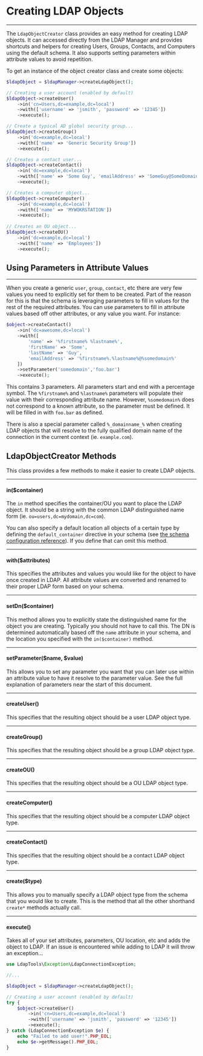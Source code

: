 # Creating LDAP Objects
-----------------------

The `LdapObjectCreator` class provides an easy method for creating LDAP objects. It can accessed directly from the LDAP
Manager and provides shortcuts and helpers for creating Users, Groups, Contacts, and Computers using the default schema.
It also supports setting parameters within attribute values to avoid repetition.

To get an instance of the object creator class and create some objects:

```php
$ldapObject = $ldapManager->createLdapObject();

// Creating a user account (enabled by default)
$ldapObject->createUser()
    ->in('cn=Users,dc=example,dc=local')
    ->with(['username' => 'jsmith', 'password' => '12345'])
    ->execute();

// Create a typical AD global security group...
$ldapObject->createGroup()
    ->in('dc=example,dc=local')
    ->with(['name' => 'Generic Security Group'])
    ->execute();

// Creates a contact user...
$ldapObject->createContact()
    ->in('dc=example,dc=local')
    ->with(['name' => 'Some Guy', 'emailAddress' => 'SomeGuy@SomeDomain.com'])
    ->execute();

// Creates a computer object...
$ldapObject->createComputer()
    ->in('dc=example,dc=local')
    ->with(['name' => 'MYWOKRSTATION'])
    ->execute();
    
// Creates an OU object...
$ldapObject->createOU()
    ->in('dc=example,dc=local')
    ->with(['name' => 'Employees'])
    ->execute();
```

## Using Parameters in Attribute Values
---------------------------------------

When you create a generic `user`, `group`, `contact`, etc there are very few values you need to explicitly set for them
to be created. Part of the reason for this is that the schema is leveraging parameters to fill in values for the rest of
the required attributes. You can use parameters to fill in attribute values based off other attributes, or any value you
want. For instance:

```php
$object->createContact()
    ->in('dc=awesome,dc=local')
    ->with([
        'name' => '%firstname% %lastname%',
        'firstName' => 'Some',
        'lastName' => 'Guy',
        'emailAddress' => '%firstname%.%lastname%@%somedomain%'
    ])
    ->setParameter('somedomain','foo.bar')
    ->execute();
```

This contains 3 parameters. All parameters start and end with a percentage symbol. The `%firstname%` and `%lastname%`
 parameters will populate their value with their corresponding attribute name. However, `%somedomain%` does not 
correspond to a known attribute, so the parameter must be defined. It will be filled in with `foo.bar` as defined.

There is also a special parameter called `%_domainname_%` when creating LDAP objects that will resolve to the fully
qualified domain name of the connection in the current context (ie. `example.com`).

## LdapObjectCreator Methods

This class provides a few methods to make it easier to create LDAP objects.

------------------------
#### in($container)

The `in` method specifies the container/OU you want to place the LDAP object. It should be a string with the common LDAP
distinguished name form (ie. `ou=users,dc=mydomain,dc=com`).

You can also specify a default location all objects of a certain type by defining the `default_container` directive in 
your schema (see [the schema configuration reference](../reference/Schema-Configuration.md)). If you define that can omit this method.

------------------------
#### with($attributes)

This specifies the attributes and values you would like for the object to have once created in LDAP. All attribute values are
converted and renamed to their proper LDAP form based on your schema.

------------------------
#### setDn($container)

This method allows you to explicitly state the distinguished name for the object you are creating. Typically you should
not have to call this. The DN is determined automatically based off the `name` attribute in your schema, and the
location you specified with the `in($container)` method.

------------------------
#### setParameter($name, $value)

This allows you to set any parameter you want that you can later use within an attribute value to have it resolve to the
parameter value. See the full explanation of parameters near the start of this document.

------------------------
#### createUser()

This specifies that the resulting object should be a user LDAP object type.

------------------------
#### createGroup()

This specifies that the resulting object should be a group LDAP object type.

------------------------
#### createOU()

This specifies that the resulting object should be a OU LDAP object type.

------------------------
#### createComputer()

This specifies that the resulting object should be a computer LDAP object type.

------------------------
#### createContact()

This specifies that the resulting object should be a contact LDAP object type.

------------------------
#### create($type)

This allows you to manually specify a LDAP object type from the schema that you would like to create. This is the method
that all the other shorthand `create*` methods actually call. 

------------------------
#### execute()

Takes all of your set attributes, parameters, OU location, etc and adds the object to LDAP. If an issue is encountered
while adding to LDAP it will throw an exception...

```php
use LdapTools\Exception\LdapConnectionException;

//...

$ldapObject = $ldapManager->createLdapObject();

// Creating a user account (enabled by default)
try {
    $object->createUser()
        ->in('cn=Users,dc=example,dc=local')
        ->with(['username' => 'jsmith', 'password' => '12345'])
        ->execute();
} catch (LdapConnectionException $e) {
    echo "Failed to add user!".PHP_EOL;
    echo $e->getMessage().PHP_EOL;
}
```

